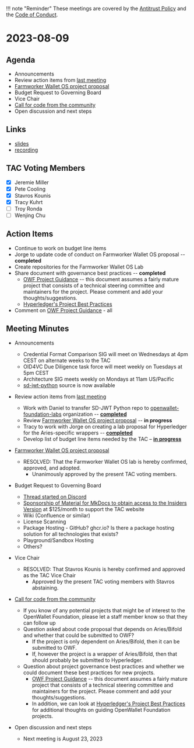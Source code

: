 !!! note "Reminder"
    These meetings are covered by the [Antitrust Policy](../governance/antitrust.md) and the [Code of Conduct](../governance/code-of-conduct.md).

# 2023-08-09

## Agenda
- Announcements
- Review action items from [last meeting](./2023-07-26.md#action-items)
- [Farmworker Wallet OS project proposal](https://github.com/openwallet-foundation/project-proposals/pull/10)
- Budget Request to Governing Board
- Vice Chair
- [Call for code from the community](https://github.com/openwallet-foundation/project-proposals)
- Open discussion and next steps

## Links
- [slides](https://docs.google.com/presentation/d/1z_MWQ2c0MZixwEWW2jgtKBTBfv9IkHuGbqpIFA2yJBw/edit?usp=sharing)
- [recording]()

## TAC Voting Members

- [x] Jeremie Miller
- [x] Pete Cooling
- [x] Stavros Kounis
- [x] Tracy Kuhrt
- [ ] Troy Ronda
- [ ] Wenjing Chu

## Action Items
- Continue to work on budget line items
- Jorge to update code of conduct on Farmworker Wallet OS proposal -- **completed**
- Create repositories for the Farmworker Wallet OS Lab
- Share document with governance best practices -- **completed**
    - [OWF Project Guidance](https://docs.google.com/document/d/1kXGWPNEOAX-7KzYMggFKtWZFO-0oTnyiOTjNFjjFOLo/edit?usp=sharing) -- this document assumes a fairly mature project that consists of a technical steering committee and maintainers for the project. Please comment and add your thoughts/suggestions.
    - [Hyperledger's Project Best Practices](https://toc.hyperledger.org/guidelines/project-best-practices.html)
- Comment on [OWF Project Guidance](https://docs.google.com/document/d/1kXGWPNEOAX-7KzYMggFKtWZFO-0oTnyiOTjNFjjFOLo/edit?usp=sharing) - all

## Meeting Minutes
- Announcements
    - Credential Format Comparison SIG will meet on Wednesdays at 4pm CEST on alternate weeks to the TAC
    - OID4VC Due Diligence task force will meet weekly on Tuesdays at 5pm CEST
    - Architecture SIG meets weekly on Mondays at 11am US/Pacific
    - [sd-jwt-python](https://github.com/openwallet-foundation-labs/sd-jwt-python) source is now available

- Review action items from [last meeting](./2023-07-26.md#action-items)
    - Work with Daniel to transfer SD-JWT Python repo to [openwallet-foundation-labs](https://github.com/openwallet-foundation-labs) organization -- **[completed](https://github.com/openwallet-foundation-labs/sd-jwt-python)**
    - Review [Farmworker Wallet OS project proposal](https://github.com/openwallet-foundation/project-proposals/pull/10) -- **in progress**
    - Tracy to work with Jorge on creating a lab proposal for Hyperledger for the Aries-specific wrappers -- **[completed](https://github.com/hyperledger-labs/hyperledger-labs.github.io/pull/242)**
    - Develop list of budget line items needed by the TAC – **[in progress](https://discord.com/channels/1022962884864643214/1133848881503936542/1133848889963856034)**

- [Farmworker Wallet OS project proposal](https://github.com/openwallet-foundation/project-proposals/pull/10)
    - RESOLVED: That the Farmworker Wallet OS lab is hereby confirmed, approved, and adopted.
        - Unanimously approved by the present TAC voting members.

- Budget Request to Governing Board
    - [Thread started on Discord](https://discord.com/channels/1022962884864643214/1133848881503936542/1133848889963856034)
    - [Sponsorship of Material for MkDocs to obtain access to the Insiders Version](https://squidfunk.github.io/mkdocs-material/insiders/) at $125/month to support the TAC website
    - Wiki (Confluence or similar)
    - License Scanning
    - Package Hosting - GitHub? ghcr.io? Is there a package hosting solution for all technologies that exists?
    - Playground/Sandbox Hosting
    - Others?

- Vice Chair
     - RESOLVED: That Stavros Kounis is hereby confirmed and approved as the TAC Vice Chair
        - Approved by the present TAC voting members with Stavros abstaining.

- [Call for code from the community](https://github.com/openwallet-foundation/project-proposals)
    - If you know of any potential projects that might be of interest to the OpenWallet Foundation, please let a staff member know so that they can follow up
    - Question asked about code proposal that depends on Aries/Bifold and whether that could be submitted to OWF?
        - If the project is only dependent on Aries/Bifold, then it can be submitted to OWF.
        - If, however the project is a wrapper of Aries/Bifold, then that should probably be submitted to Hyperledger.
    - Question about project governance best practices and whether we could document these best practices for new projects.
        - [OWF Project Guidance](https://docs.google.com/document/d/1kXGWPNEOAX-7KzYMggFKtWZFO-0oTnyiOTjNFjjFOLo/edit?usp=sharing) -- this document assumes a fairly mature project that consists of a technical steering committee and maintainers for the project. Please comment and add your thoughts/suggestions.
        - In addition, we can look at [Hyperledger's Project Best Practices](https://toc.hyperledger.org/guidelines/project-best-practices.html) for additional thoughts on guiding OpenWallet Foundation projects.

- Open discussion and next steps
    - Next meeting is August 23, 2023
